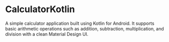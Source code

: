 # CalculatorKotlin
A simple calculator application built using Kotlin for Android. It supports basic arithmetic operations such as addition, subtraction, multiplication, and division with a clean Material Design UI.
